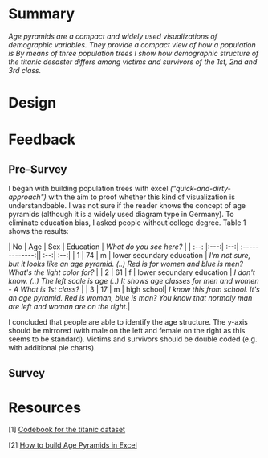 # Summary
*Age pyramids are a compact and widely used visualizations of demographic variables. They provide a compact view of how a population is By means of three population trees I show how demographic structure  of the titanic desaster differs among victims and survivors of the 1st, 2nd and 3rd class.*


# Design
# Feedback
## Pre-Survey
I began with building population trees with excel *("quick-and-dirty-approach")* with the aim to proof whether this kind of visualization is understandbable. I was not sure if the reader knows the concept of age pyramids (although it is a widely used diagram type in Germany). To eliminate education bias, I asked people without college degree. Table 1 shows the results:


| No   | Age | Sex | Education                 | *What do you see here?* | 
| :--: |:---:| :--:| :-------------:|| :--:| :--:|
| 1    | 74  | m   | lower secundary education | *I'm not sure, but it looks like an age pyramid. (..) Red is for women and blue is men? What's the light color for?* | 
| 2    | 61  | f   | lower secundary education | *I don't know. (..) The left scale is age (..) It shows age classes for men and women -  A What is 1st class?* | 
| 3    | 17  | m   | high school| *I know this from school. It's an age pyramid. Red is woman, blue is man? You know that normaly man are left and woman are on the right.*| 


I concluded that people are able to identify the age structure. The y-axis should be mirrored (with male on the left and female on the right as this seems to be standard). Victims and survivors should be double coded (e.g. with additional pie charts).
 
## Survey

# Resources
[1] [Codebook for the titanic dataset](http://biostat.mc.vanderbilt.edu/wiki/pub/Main/DataSets/titanic3info.txt)

[2] [How to build Age Pyramids in Excel](http://www.stallwanger.net/wordpress/excel-beispiel-alterspyramide-erstellen-personalcontrolling/)
